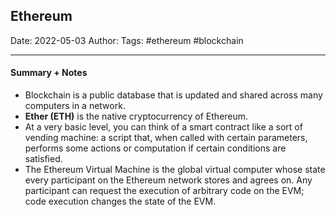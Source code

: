 
## Ethereum

Date: 2022-05-03
Author:
Tags: #ethereum #blockchain 

---

#### Summary + Notes

- Blockchain is a public database that is updated and shared across many computers in a network.
- **Ether (ETH)** is the native cryptocurrency of Ethereum.
- At a very basic level, you can think of a smart contract like a sort of vending machine: a script that, when called with certain parameters, performs some actions or computation if certain conditions are satisfied.
- The Ethereum Virtual Machine is the global virtual computer whose state every participant on the Ethereum network stores and agrees on. Any participant can request the execution of arbitrary code on the EVM; code execution changes the state of the EVM.